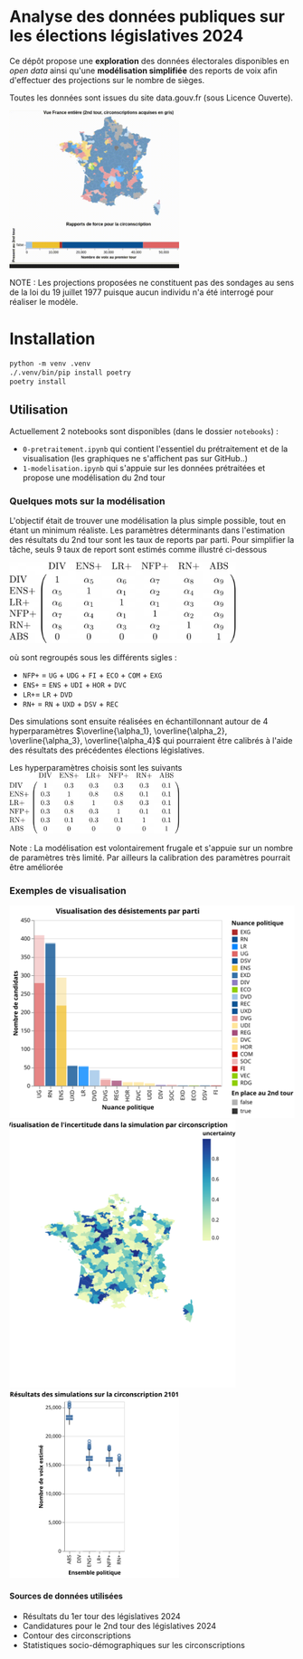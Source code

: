 # Analyse des données publiques sur les élections législatives 2024

Ce dépôt propose une **exploration** des données électorales disponibles en _open data_ ainsi qu'une **modélisation simplifiée** des reports de voix afin d'effectuer des projections sur le nombre de sièges.

Toutes les données sont issues du site data.gouv.fr (sous Licence Ouverte).

<img src="img/visu_france.gif" alt="Visualisation France" width="300"/>

NOTE : Les projections proposées ne constituent pas des sondages au sens de la loi du 19 juillet 1977 puisque aucun individu n'a été interrogé pour réaliser le modèle.

# Installation

```
python -m venv .venv
./.venv/bin/pip install poetry
poetry install
```
## Utilisation

Actuellement 2 notebooks sont disponibles (dans le dossier `notebooks`) :
- `0-pretraitement.ipynb` qui contient l'essentiel du prétraitement et de la visualisation (les graphiques ne s'affichent pas sur GitHub..)
- `1-modelisation.ipynb` qui s'appuie sur les données prétraitées et propose une modélisation du 2nd tour

### Quelques mots sur la modélisation
L'objectif était de trouver une modélisation la plus simple possible, tout en étant un minimum réaliste. Les paramètres déterminants dans l'estimation des résultats du 2nd tour sont les taux de reports par parti.
Pour simplifier la tâche, seuls 9 taux de report sont estimés comme illustré ci-dessous

<img src="img/matrice_reports.png" alt="Matrice de reports" width="400"/>

où sont regroupés sous les différents sigles : 
- `NFP+` = `UG` + `UDG` + `FI` + `ECO` + `COM` + `EXG`
- `ENS+` = `ENS` + `UDI` + `HOR` + `DVC`
- `LR+`= `LR` + `DVD`
- `RN+` = `RN` + `UXD` + `DSV` + `REC`

Des simulations sont ensuite réalisées en échantillonnant autour de 4 hyperparamètres $\overline{\alpha_1}, \overline{\alpha_2}, \overline{\alpha_3}, \overline{\alpha_4}$ qui pourraient être calibrés à l'aide des résultats des précédentes élections législatives.

Les hyperparamètres choisis sont les suivants
<img src="img/hyperparametres.png" alt="Matrice de reports" width="300"/>

Note : La modélisation est volontairement frugale et s'appuie sur un nombre de paramètres très limité. Par ailleurs la calibration des paramètres pourrait être améliorée

### Exemples de visualisation
![Désistements par parti politique](img/visu_desistements.svg)
<img src="img/uncertainty.svg" alt="Matrice de reports" width="400"/>
<img src="img/simulation_circo.svg" alt="Matrice de reports" width="300"/>

#### Sources de données utilisées
- Résultats du 1er tour des législatives 2024
- Candidatures pour le 2nd tour des législatives 2024
- Contour des circonscriptions
- Statistiques socio-démographiques sur les circonscriptions